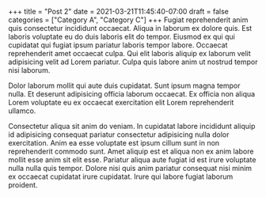 +++
title = "Post 2"
date = 2021-03-21T11:45:40-07:00
draft = false
categories = ["Category A", "Category C"]
+++
Fugiat reprehenderit anim quis consectetur incididunt occaecat. Aliqua in laborum ex dolore quis. Est laboris voluptate eu do duis laboris elit do tempor. Eiusmod ex qui qui cupidatat qui fugiat ipsum pariatur laboris tempor labore. Occaecat reprehenderit amet occaecat culpa. Qui elit laboris aliquip ex laborum velit adipisicing velit ad Lorem pariatur. Culpa quis labore anim ut nostrud tempor nisi laborum.

Dolor laborum mollit qui aute duis cupidatat. Sunt ipsum magna tempor nulla. Et deserunt adipisicing officia laborum occaecat. Ex officia non aliqua Lorem voluptate eu ex occaecat exercitation elit Lorem reprehenderit ullamco.

Consectetur aliqua sit anim do veniam. In cupidatat labore incididunt aliquip id adipisicing consequat pariatur consectetur adipisicing nulla dolor exercitation. Anim ea esse voluptate est ipsum cillum sunt in non reprehenderit commodo sunt. Amet aliquip est et aliqua non ex anim labore mollit esse anim sit elit esse. Pariatur aliqua aute fugiat id est irure voluptate nulla nulla quis tempor. Dolore nisi quis anim pariatur consequat nisi minim ex occaecat cupidatat irure cupidatat. Irure qui labore fugiat laborum proident.
